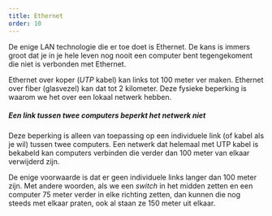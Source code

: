 ```yaml
---
title: Ethernet
order: 10
---
```


De enige LAN technologie die er toe doet is Ethernet.
De kans is immers groot dat je in je hele leven nog nooit een computer bent tegengekoment
die niet is verbonden met Ethernet.

Ethernet over koper (_UTP_ kabel) kan links tot 100 meter ver maken.
Ethernet over fiber (glasvezel) kan dat tot 2 kilometer.
Deze fysieke beperking is waarom we het over een lokaal netwerk hebben.

<Note>

##### Een link tussen twee computers beperkt het netwerk niet

Deze beperking is alleen van toepassing op een individuele link (of kabel als je wil)
tussen twee computers. Een netwerk dat helemaal met UTP kabel is bekabeld kan 
computers verbinden die verder dan 100 meter van elkaar verwijderd zijn.

De enige voorwaarde is dat er geen individuele links langer dan 100 meter zijn.
Met andere woorden, als we een _switch_ in het midden zetten en een computer
75 meter verder in elke richting zetten, dan kunnen die nog steeds met elkaar
praten, ook al staan ze 150 meter uit elkaar.

</Note>

